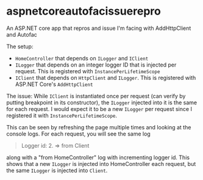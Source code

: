 # aspnetcoreautofacissuerepro
An ASP.NET core app that repros and issue I'm facing with AddHttpClient and Autofac

The setup: 
* `HomeController` that depends on `ILogger` and `IClient`
* `ILogger` that depends on an integer logger ID that is injected per request. This is registered with `InstancePerLifetimeScope`
* `IClient` that depends on `HttpClient` and `ILogger`. This is registered with ASP.NET Core's `AddHttpClient`

The issue: While `IClient` is instantiated once per request (can verify by putting breakpoint in its constructor), the `ILogger` injected into it is the same for each request. I would expect it to be a new `ILogger` per request since I registered it with `InstancePerLifetimeScope`.

This can be seen by refreshing the page multiple times and looking at the console logs. For each request, you will see the same log
> Logger id: 2. => from Client

along with a "from HomeController" log with incrementing logger id. This shows that a new `ILogger` is injected into HomeController each request, but the same `ILogger` is injected into `Client`.
